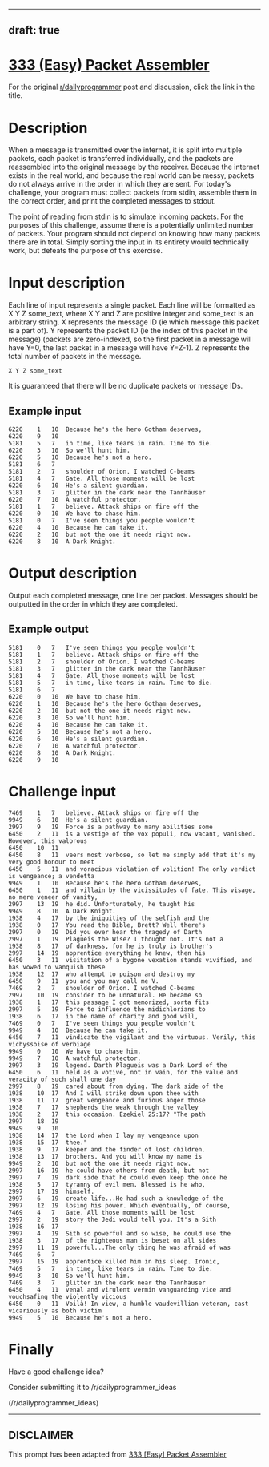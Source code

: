 ---
draft: true
----

# [333 (Easy) Packet Assembler](https://www.reddit.com/r/dailyprogrammer/comments/72ivih/20170926_challenge_333_easy_packet_assembler/)

For the original [r/dailyprogrammer](https://www.reddit.com/r/dailyprogrammer/) post and discussion, click the link in the title.

# Description
When a message is transmitted over the internet, it is split into multiple packets, each packet is transferred individually, and the packets are reassembled into the original message by the receiver. Because the internet exists in the real world, and because the real world can be messy, packets do not always arrive in the order in which they are sent. For today's challenge, your program must collect packets from stdin, assemble them in the correct order, and print the completed messages to stdout. 

The point of reading from stdin is to simulate incoming packets. For the purposes of this challenge, assume there is a potentially unlimited number of packets. Your program should not depend on knowing how many packets there are in total. Simply sorting the input in its entirety would technically work, but defeats the purpose of this exercise.

# Input description
Each line of input represents a single packet. Each line will be formatted as X Y Z some_text, where X Y and Z are positive integer and some_text is an arbitrary string. X represents the message ID (ie which message this packet is a part of). Y represents the packet ID (ie the index of this packet in the message) (packets are zero-indexed, so the first packet in a message will have Y=0, the last packet in a message will have Y=Z-1). Z represents the total number of packets in the message. 


```
X Y Z some_text
```
It is guaranteed that there will be no duplicate packets or message IDs.

## Example input

```
6220    1   10  Because he's the hero Gotham deserves, 
6220    9   10   
5181    5   7   in time, like tears in rain. Time to die.
6220    3   10  So we'll hunt him. 
6220    5   10  Because he's not a hero. 
5181    6   7    
5181    2   7   shoulder of Orion. I watched C-beams 
5181    4   7   Gate. All those moments will be lost 
6220    6   10  He's a silent guardian. 
5181    3   7   glitter in the dark near the Tannhäuser 
6220    7   10  A watchful protector. 
5181    1   7   believe. Attack ships on fire off the 
6220    0   10  We have to chase him. 
5181    0   7   I've seen things you people wouldn't 
6220    4   10  Because he can take it. 
6220    2   10  but not the one it needs right now. 
6220    8   10  A Dark Knight.
```
# Output description
Output each completed message, one line per packet. Messages should be outputted in the order in which they are completed.

## Example output

```
5181    0   7   I've seen things you people wouldn't 
5181    1   7   believe. Attack ships on fire off the 
5181    2   7   shoulder of Orion. I watched C-beams 
5181    3   7   glitter in the dark near the Tannhäuser 
5181    4   7   Gate. All those moments will be lost 
5181    5   7   in time, like tears in rain. Time to die.
5181    6   7    
6220    0   10  We have to chase him. 
6220    1   10  Because he's the hero Gotham deserves, 
6220    2   10  but not the one it needs right now. 
6220    3   10  So we'll hunt him. 
6220    4   10  Because he can take it. 
6220    5   10  Because he's not a hero. 
6220    6   10  He's a silent guardian. 
6220    7   10  A watchful protector. 
6220    8   10  A Dark Knight. 
6220    9   10
```
# Challenge input

```
7469    1   7   believe. Attack ships on fire off the 
9949    6   10  He's a silent guardian. 
2997    9   19  Force is a pathway to many abilities some
6450    2   11  is a vestige of the vox populi, now vacant, vanished. However, this valorous 
6450    10  11   
6450    8   11  veers most verbose, so let me simply add that it's my very good honour to meet 
6450    5   11  and voracious violation of volition! The only verdict is vengeance; a vendetta 
9949    1   10  Because he's the hero Gotham deserves, 
6450    1   11  and villain by the vicissitudes of fate. This visage, no mere veneer of vanity, 
2997    13  19  he did. Unfortunately, he taught his
9949    8   10  A Dark Knight. 
1938    4   17  by the iniquities of the selfish and the 
1938    0   17  You read the Bible, Brett? Well there's 
2997    0   19  Did you ever hear the tragedy of Darth
2997    1   19  Plagueis the Wise? I thought not. It's not a
1938    8   17  of darkness, for he is truly is brother's 
2997    14  19  apprentice everything he knew, then his
6450    3   11  visitation of a bygone vexation stands vivified, and has vowed to vanquish these 
1938    12  17  who attempt to poison and destroy my 
6450    9   11  you and you may call me V.
7469    2   7   shoulder of Orion. I watched C-beams 
2997    10  19  consider to be unnatural. He became so 
1938    1   17  this passage I got memorized, sorta fits 
2997    5   19  Force to influence the midichlorians to
1938    6   17  in the name of charity and good will, 
7469    0   7   I've seen things you people wouldn't 
9949    4   10  Because he can take it. 
6450    7   11  vindicate the vigilant and the virtuous. Verily, this vichyssoise of verbiage 
9949    0   10  We have to chase him. 
9949    7   10  A watchful protector. 
2997    3   19  legend. Darth Plagueis was a Dark Lord of the
6450    6   11  held as a votive, not in vain, for the value and veracity of such shall one day 
2997    8   19  cared about from dying. The dark side of the
1938    10  17  And I will strike down upon thee with 
1938    11  17  great vengeance and furious anger those 
1938    7   17  shepherds the weak through the valley 
1938    2   17  this occasion. Ezekiel 25:17? "The path 
2997    18  19   
9949    9   10   
1938    14  17  the Lord when I lay my vengeance upon 
1938    15  17  thee." 
1938    9   17  keeper and the finder of lost children. 
1938    13  17  brothers. And you will know my name is 
9949    2   10  but not the one it needs right now. 
2997    16  19  he could have others from death, but not
2997    7   19  dark side that he could even keep the once he
1938    5   17  tyranny of evil men. Blessed is he who, 
2997    17  19  himself. 
2997    6   19  create life...He had such a knowledge of the
2997    12  19  losing his power. Which eventually, of course,
7469    4   7   Gate. All those moments will be lost 
2997    2   19  story the Jedi would tell you. It's a Sith
1938    16  17   
2997    4   19  Sith so powerful and so wise, he could use the
1938    3   17  of the righteous man is beset on all sides 
2997    11  19  powerful...The only thing he was afraid of was
7469    6   7    
2997    15  19  apprentice killed him in his sleep. Ironic,
7469    5   7   in time, like tears in rain. Time to die.
9949    3   10  So we'll hunt him. 
7469    3   7   glitter in the dark near the Tannhäuser 
6450    4   11  venal and virulent vermin vanguarding vice and vouchsafing the violently vicious 
6450    0   11  Voilà! In view, a humble vaudevillian veteran, cast vicariously as both victim 
9949    5   10  Because he's not a hero.
```
# Finally
Have a good challenge idea?

Consider submitting it to /r/dailyprogrammer_ideas

(/r/dailyprogrammer_ideas)

----
## **DISCLAIMER**
This prompt has been adapted from [333 [Easy] Packet Assembler](https://www.reddit.com/r/dailyprogrammer/comments/72ivih/20170926_challenge_333_easy_packet_assembler/
)
